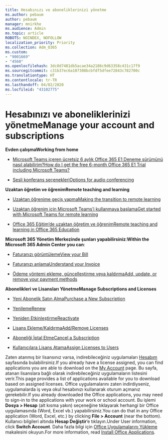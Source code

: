 ```yaml
---
title: Hesabınızı ve aboneliklerinizi yönetme
ms.author: pebaum
author: pebaum
manager: mnirkhe
ms.audience: Admin
ms.topic: article
ROBOTS: NOINDEX, NOFOLLOW
localization_priority: Priority
ms.collection: Adm_O365
ms.custom:
- "9001669"
- "4560"
ms.openlocfilehash: 3dc0d7481db5acae34a2186c9d63358c431c17f9
ms.sourcegitcommit: c31b37ec6a107308bcbfdf5dfee72843c782700c
ms.translationtype: HT
ms.contentlocale: tr-TR
ms.lasthandoff: 04/02/2020
ms.locfileid: "43102775"
---
```

# <a name="manage-your-account-and-subscriptions"></a><span data-ttu-id="fbdad-102">Hesabınızı ve aboneliklerinizi yönetme</span><span class="sxs-lookup"><span data-stu-id="fbdad-102">Manage your account and subscriptions</span></span>

<span data-ttu-id="fbdad-103">**Evden çalışma**</span><span class="sxs-lookup"><span data-stu-id="fbdad-103">**Working from home**</span></span>
- [<span data-ttu-id="fbdad-104">Microsoft Teams içeren ücretsiz 6 aylık Office 365 E1 Deneme sürümünü nasıl alabilirim?</span><span class="sxs-lookup"><span data-stu-id="fbdad-104">How do I get the free 6-month Office 365 E1 Trial including Microsoft Teams?</span></span>](https://docs.microsoft.com/MicrosoftTeams/e1-trial-license)

- [<span data-ttu-id="fbdad-105">Sesli konferans seçenekleri</span><span class="sxs-lookup"><span data-stu-id="fbdad-105">Options for audio conferencing</span></span>](https://docs.microsoft.com/alchemyinsights/options-for-audio-conferencing)

<span data-ttu-id="fbdad-106">**Uzaktan öğretim ve öğrenim**</span><span class="sxs-lookup"><span data-stu-id="fbdad-106">**Remote teaching and learning**</span></span>

- [<span data-ttu-id="fbdad-107">Uzaktan öğrenime geçiş yapma</span><span class="sxs-lookup"><span data-stu-id="fbdad-107">Making the transition to remote learning</span></span>](https://www.microsoft.com/education/remote-learning)

- [<span data-ttu-id="fbdad-108">Uzaktan öğrenim için Microsoft Teams’i kullanmaya başlama</span><span class="sxs-lookup"><span data-stu-id="fbdad-108">Get started with Microsoft Teams for remote learning</span></span>](https://docs.microsoft.com/MicrosoftTeams/remote-learning-edu)

- [<span data-ttu-id="fbdad-109">Office 365 Eğitim’de uzaktan öğretim ve öğrenim</span><span class="sxs-lookup"><span data-stu-id="fbdad-109">Remote teaching and learning in Office 365 Education</span></span>](https://docs.microsoft.com/MicrosoftTeams/remote-learning-edu)

<span data-ttu-id="fbdad-110">**Microsoft 365 Yönetim Merkezinde şunları yapabilirsiniz**:</span><span class="sxs-lookup"><span data-stu-id="fbdad-110">**Within the Microsoft 365 Admin Center you can**:</span></span> 

- [<span data-ttu-id="fbdad-111">Faturanızı görüntüleme</span><span class="sxs-lookup"><span data-stu-id="fbdad-111">View your Bill</span></span>](https://docs.microsoft.com/microsoft-365/commerce/billing-and-payments/view-your-bill-or-invoice) 

- [<span data-ttu-id="fbdad-112">Faturanızı anlama</span><span class="sxs-lookup"><span data-stu-id="fbdad-112">Understand your Invoice</span></span>](https://docs.microsoft.com/microsoft-365/commerce/billing-and-payments/understand-your-invoice)

- [<span data-ttu-id="fbdad-113">Ödeme yöntemi ekleme, güncelleştirme veya kaldırma</span><span class="sxs-lookup"><span data-stu-id="fbdad-113">Add, update, or remove your payment methods</span></span>](https://docs.microsoft.com/microsoft-365/commerce/billing-and-payments/add-update-or-remove-credit-card-or-bank-account)

<span data-ttu-id="fbdad-114">**Abonelikleri ve Lisansları Yönetme**</span><span class="sxs-lookup"><span data-stu-id="fbdad-114">**Manage Subscriptions and Licenses**</span></span> 

- [<span data-ttu-id="fbdad-115">Yeni Abonelik Satın Alma</span><span class="sxs-lookup"><span data-stu-id="fbdad-115">Purchase a New Subscription</span></span>](https://docs.microsoft.com/microsoft-365/commerce/subscriptions/upgrade-to-different-plan)

- [<span data-ttu-id="fbdad-116">Yenileme</span><span class="sxs-lookup"><span data-stu-id="fbdad-116">Renew</span></span>](https://docs.microsoft.com/microsoft-365/commerce/subscriptions/renew-your-subscription) 

- [<span data-ttu-id="fbdad-117">Yeniden Etkinleştirme</span><span class="sxs-lookup"><span data-stu-id="fbdad-117">Reactivate</span></span>](https://docs.microsoft.com/microsoft-365/commerce/subscriptions/reactivate-your-subscription)

- [<span data-ttu-id="fbdad-118">Lisans Ekleme/Kaldırma</span><span class="sxs-lookup"><span data-stu-id="fbdad-118">Add/Remove Licenses</span></span>](https://docs.microsoft.com/microsoft-365/commerce/licenses/buy-licenses)

- [<span data-ttu-id="fbdad-119">Aboneliği İptal Etme</span><span class="sxs-lookup"><span data-stu-id="fbdad-119">Cancel a Subscription</span></span>](https://docs.microsoft.com/microsoft-365/commerce/subscriptions/cancel-your-subscription)

- [<span data-ttu-id="fbdad-120">Kullanıcılara Lisans Atama</span><span class="sxs-lookup"><span data-stu-id="fbdad-120">Assign Licenses to Users</span></span>](https://docs.microsoft.com/microsoft-365/admin/manage/assign-licenses-to-users)

<span data-ttu-id="fbdad-121">Zaten atanmış bir lisansınız varsa, indirebileceğiniz uygulamaları [Hesabım](https://portal.office.com/account/#installs) sayfasında bulabilirsiniz.</span><span class="sxs-lookup"><span data-stu-id="fbdad-121">If you already have a license assigned, you can find applications you are able to download on the [My Account](https://portal.office.com/account/#installs) page.</span></span> <span data-ttu-id="fbdad-122">Bu sayfa, atanan lisanslara bağlı olarak indirebileceğiniz uygulamaların listesini verir.</span><span class="sxs-lookup"><span data-stu-id="fbdad-122">This page provides a list of applications available for you to download based on assigned licenses.</span></span> <span data-ttu-id="fbdad-123">Office uygulamalarını zaten indirdiyseniz, uygulamalarda iş veya okul hesabınızı kullanarak oturum açmanız gerekebilir.</span><span class="sxs-lookup"><span data-stu-id="fbdad-123">If you already downloaded the Office applications, you may need to sign-in to the applications with your work or school account.</span></span> <span data-ttu-id="fbdad-124">Bu işlemi **Dosya > Hesap** (alt kısma yakın) seçeneğine tıklayarak herhangi bir Office uygulamasında (Word, Excel vb.) yapabilirsiniz.</span><span class="sxs-lookup"><span data-stu-id="fbdad-124">You can do that in any Office application (Word, Excel, etc.) by clicking **File > Account** (near the bottom).</span></span> <span data-ttu-id="fbdad-125">Kullanıcı bilgileri altında **Hesap Değiştir**’e tıklayın.</span><span class="sxs-lookup"><span data-stu-id="fbdad-125">Under User information, click **Switch Account**.</span></span> <span data-ttu-id="fbdad-126">Daha fazla bilgi için [Office Uygulamalarını Yükleme](https://docs.microsoft.com/microsoft-365/admin/setup/install-applications) makalesini okuyun.</span><span class="sxs-lookup"><span data-stu-id="fbdad-126">For more information, read [Install Office Applications](https://docs.microsoft.com/microsoft-365/admin/setup/install-applications).</span></span> 
